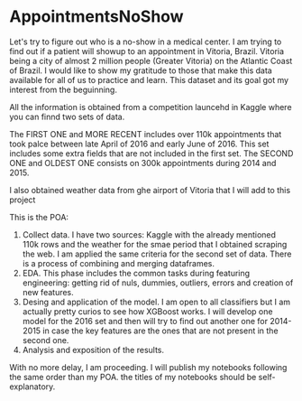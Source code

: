 # AppointmentsNoShow
Let's try to figure out who is a no-show in a medical center.
I am trying to find out if a patient will showup to an appointment in Vitoria, Brazil. Vitoria being a city of almost 2 million people (Greater Vitoria) on the Atlantic Coast of Brazil.
I would like to show my gratitude to those that make this data available for all of us to practice and learn. This dataset and its goal got my interest from the beguinning.

All the information is obtained from a competition launcehd in Kaggle where you can finnd two sets of data.

The FIRST ONE and MORE RECENT includes over 110k appointments that took palce between late April of 2016 and early June of 2016. This set includes some extra fields that are not included in the first set.
The SECOND ONE and OLDEST ONE consists on 300k appointments during 2014 and 2015.
 
 I also obtained weather data from ghe airport of Vitoria that I will add to this project

This is the POA:

1. Collect data. I have two sources: Kaggle with the already mentioned 110k rows and the weather for the smae period that I obtained scraping the web. I am applied the same criteria for the second set of data. There is a process of combining and merging dataframes.
2. EDA. This phase includes the common tasks during featuring engineering: getting rid of nuls, dummies, outliers, errors and creation of new features.
3. Desing and application of the model. I am open to all classifiers but I am actually pretty curios to see how XGBoost works. I will develop one model for the 2016 set and then will try to find out another one for 2014-2015 in case the key features are the ones that are not present in the second one.
4. Analysis and exposition of the results.

With no more delay, I am proceeding. I will publish my notebooks following the same order than my POA. the titles of my notebooks should be self-explanatory.
